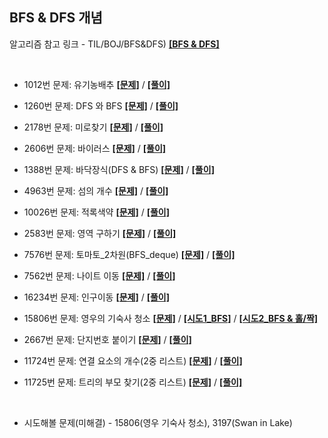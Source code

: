 ## BFS & DFS 개념

알고리즘 참고 링크 - TIL/BOJ/BFS&DFS) **[[BFS & DFS]](https://github.com/GGamangCoder/TIL/blob/main/Algorithm/BFS%26DFS.md)**

<br>

* 1012번 문제: 유기농배추  **[[문제]](https://www.acmicpc.net/problem/1012)** / **[[풀이]](1012.py)**
* 1260번 문제: DFS 와 BFS **[[문제]](https://www.acmicpc.net/problem/1260)** / **[[풀이]](1260.py)**  
* 2178번 문제: 미로찾기 **[[문제]](https://www.acmicpc.net/problem/2178)** / **[[풀이]](2178.py)**  

* 2606번 문제: 바이러스 **[[문제]](https://www.acmicpc.net/problem/2606)** / **[[풀이]](2606.py)**  
* 1388번 문제: 바닥장식(DFS & BFS) **[[문제]](https://www.acmicpc.net/problem/1388)** / **[[풀이]](1388.py)**  
* 4963번 문제: 섬의 개수 **[[문제]](https://www.acmicpc.net/problem/4963)** / **[[풀이]](4963.py)**  
* 10026번 문제: 적록색약 **[[문제]](https://www.acmicpc.net/problem/10026)** / **[[풀이]](10026.py)**  
* 2583번 문제: 영역 구하기 **[[문제]](https://www.acmicpc.net/problem/2583)** / **[[풀이]](2583.py)**  
* 7576번 문제: 토마토_2차원(BFS_deque) **[[문제]](https://www.acmicpc.net/problem/7576)** / **[[풀이]](7576.py)**  
* 7562번 문제: 나이트 이동 **[[문제]](https://www.acmicpc.net/problem/7562)** / **[[풀이]](7562.py)**  
* 16234번 문제: 인구이동 **[[문제]](https://www.acmicpc.net/problem/16234)** / **[[풀이]](16234.py)**  
* 15806번 문제: 영우의 기숙사 청소 **[[문제]](https://www.acmicpc.net/problem/15806)** / **[[시도1_BFS]](15806(Dom)(try).py)** / **[[시도2_BFS & 홀/짝]](15806(Dom).py)**
* 2667번 문제: 단지번호 붙이기 **[[문제]](https://www.acmicpc.net/problem/2667)** / **[[풀이]](2667.py)**

* 11724번 문제: 연결 요소의 개수(2중 리스트) **[[문제]](https://www.acmicpc.net/problem/11724)** / **[[풀이]](11724.py)**
* 11725번 문제: 트리의 부모 찾기(2중 리스트) **[[문제]](https://www.acmicpc.net/problem/11725)** / **[[풀이]](11725.py)**

<br>

* 시도해볼 문제(미해결) - 15806(영우 기숙사 청소), 3197(Swan in Lake)